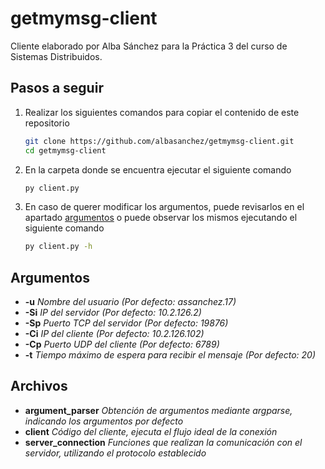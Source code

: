 # getmymsg-client

Cliente elaborado por Alba Sánchez para la Práctica 3 del curso de Sistemas Distribuidos.

## Pasos a seguir

1. Realizar los siguientes comandos para copiar el contenido de este repositorio

   ```bash
   git clone https://github.com/albasanchez/getmymsg-client.git
   cd getmymsg-client
   ```

2. En la carpeta donde se encuentra ejecutar el siguiente comando

   ```bash
   py client.py
   ```

3. En caso de querer modificar los argumentos, puede revisarlos en el apartado [argumentos](#argumentos) o puede observar los mismos ejecutando el siguiente comando

   ```bash
   py client.py -h
   ```

## Argumentos

- **-u** _Nombre del usuario (Por defecto: assanchez.17)_
- **-Si** _IP del servidor (Por defecto: 10.2.126.2)_
- **-Sp** _Puerto TCP del servidor (Por defecto: 19876)_
- **-Ci** _IP del cliente (Por defecto: 10.2.126.102)_
- **-Cp** _Puerto UDP del cliente (Por defecto: 6789)_
- **-t** _Tiempo máximo de espera para recibir el mensaje (Por defecto: 20)_

## Archivos

- **argument_parser** _Obtención de argumentos mediante argparse, indicando los argumentos por defecto_
- **client** _Código del cliente, ejecuta el flujo ideal de la conexión_
- **server_connection** _Funciones que realizan la comunicación con el servidor, utilizando el protocolo establecido_
